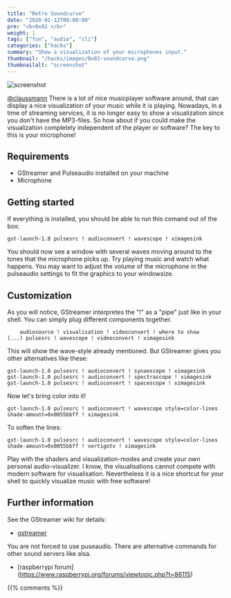 ```yaml
---
title: "Retro Soundcurve"
date: "2020-01-12T00:00:00"
pre: "<b>0x02 </b>"
weight: 1
tags: ["fun", "audio", "cli"]
categories: ["hacks"]
summary: "Show a visualization of your microphones input."
thumbnail: "/hacks/images/0x02-soundcurve.png"
thumbnailalt: "screenshot"
---
```


![screenshot](/hacks/images/0x02-soundcurve.png)

[@claussmann](https://github.com/claussmann) There is a lot of nice musicplayer software around, that can display a nice visualization of your music while it is playing. Nowadays, in a time of streaming services, it is no longer easy to show a visualization since you don't have the MP3-files.
So how about if you could make the visualization completely independent of the player or software? The key to this is your microphone!

## Requirements

- GStreamer and Pulseaudio installed on your machine
- Microphone


## Getting started

If everything is installed, you should be able to run this comand out of the box:

```
gst-launch-1.0 pulsesrc ! audioconvert ! wavescope ! ximagesink

```

You should now see a window with several waves moving around to the tones that the microphone picks up. Try playing music and watch what happens.
You may want to adjust the volume of the microphone in the pulseaudio settings to fit the graphics to your windowsize.

## Customization

As you will notice, GStreamer interpretes the "!" as a "pipe" just like in your shell. You can simply plug different components together.


```
    audiosource ! visualisation ! videoconvert ! where to show
(...) pulsesrc ! wavescope ! videoconvert ! ximagesink
```

This will show the wave-style already mentioned. But GStreamer gives you other alternatives like these:

```
gst-launch-1.0 pulsesrc ! audioconvert ! synaescope ! ximagesink
gst-launch-1.0 pulsesrc ! audioconvert ! spectrascope ! ximagesink
gst-launch-1.0 pulsesrc ! audioconvert ! spacescope ! ximagesink

```

Now let's bring color into it!

```
gst-launch-1.0 pulsesrc ! audioconvert ! wavescope style=color-lines shade-amount=0x0055bbff ! ximagesink

```

To soften the lines:


```
gst-launch-1.0 pulsesrc ! audioconvert ! wavescope style=color-lines shade-amount=0x0055bbff ! vertigotv ! ximagesink

```

Play with the shaders and visualization-modes and create your own personal audio-visualizer. I know, the visualisations cannot compete with modern software for visualisation. Nevertheless it is a nice shortcut for your shell to quickly visualize music with free software!

## Further information

See the GStreamer wiki for details:
- [gstreamer](https://gstreamer.freedesktop.org/data/doc/gstreamer/head/gst-plugins-bad/html/gst-plugins-bad-plugins-plugin-audiovisualizers.html)

You are not forced to use puseaudio. There are alternative commands for other sound servers like alsa.
- [raspberrypi forum] (https://www.raspberrypi.org/forums/viewtopic.php?t=86115)

{{% comments %}}
